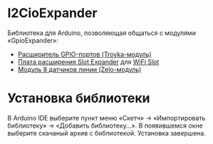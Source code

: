 I2CioExpander
============

Библиотека для Arduino, позволяющая общаться с модулями «GpioExpander»:
* [Расширитель GPIO-портов (Troyka-модуль)](http://amperka.ru/product/troyka-gpio-expander)
* [Плата расширения Slot Expander](http://amperka.ru/product/wifi-slot-expander) для [WiFi Slot](http://amperka.ru/product/wifi-slot)
* [Модуль 8 датчиков линии (Zelo-модуль)](http://amperka.ru/product/zelo-folow-line-sensor)

Установка библиотеки
====================

В Arduino IDE выберите пункт меню «Скетч» → «Импортировать библиотеку» →
«Добавить библиотеку…». В появившемся окне выберите скачаный архив с
библиотекой. Установка завершена.
